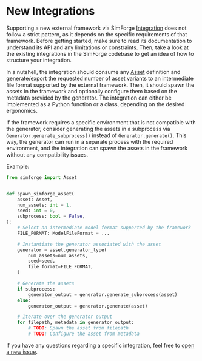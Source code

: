 # New Integrations

Supporting a new external framework via SimForge [Integration](../integrations/index.md) does not follow a strict pattern, as it depends on the specific requirements of that framework. Before getting started, make sure to read its documentation to understand its API and any limitations or constraints. Then, take a look at the existing integrations in the SimForge codebase to get an idea of how to structure your integration.

In a nutshell, the integration should consume any [Asset](../assets/index.md) definition and generate/export the requested number of asset variants to an intermediate file format supported by the external framework. Then, it should spawn the assets in the framework and optionally configure them based on the metadata provided by the generator. The integration can either be implemented as a Python function or a class, depending on the desired ergonomics.

If the framework requires a specific environment that is not compatible with the generator, consider generating the assets in a subprocess via `Generator.generate_subprocess()` instead of `Generator.generate()`. This way, the generator can run in a separate process with the required environment, and the integration can spawn the assets in the framework without any compatibility issues.

Example:

```py
from simforge import Asset


def spawn_simforge_asset(
    asset: Asset,
    num_assets: int = 1,
    seed: int = 0,
    subprocess: bool = False,
):
    # Select an intermediate model format supported by the framework
    FILE_FORMAT: ModelFileFormat = ...

    # Instantiate the generator associated with the asset
    generator = asset.generator_type(
        num_assets=num_assets,
        seed=seed,
        file_format=FILE_FORMAT,
    )

    # Generate the assets
    if subprocess:
        generator_output = generator.generate_subprocess(asset)
    else:
        generator_output = generator.generate(asset)

    # Iterate over the generator output
    for filepath, metadata in generator_output:
        # TODO: Spawn the asset from filepath
        # TODO: Configure the asset from metadata
```

If you have any questions regarding a specific integration, feel free to [open a new issue](https://github.com/AndrejOrsula/simforge/issues/new).
